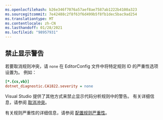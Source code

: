 ```yaml
---
ms.openlocfilehash: b26e346f7076a57aef8ae7587ab1222b4100a323
ms.sourcegitcommit: 7e42488c2f8f63f6d499b5f8fb1dec5bac9ad254
ms.translationtype: MT
ms.contentlocale: zh-CN
ms.lasthandoff: 01/28/2021
ms.locfileid: "98957931"
---
```

## <a name="suppress-a-warning"></a>禁止显示警告

若要取消规则冲突，请 `none` 在 EditorConfig 文件中将特定规则 ID 的严重性选项设置为。 例如：

```ini
[*.{cs,vb}]
dotnet_diagnostic.CA1822.severity = none
```

Visual Studio 提供了其他方式来禁止显示代码分析规则中的警告。 有关详细信息，请参阅 [取消冲突](/visualstudio/code-quality/use-roslyn-analyzers#suppress-violations)。

有关规则严重性的详细信息，请参阅 [配置规则严重性](~/docs/fundamentals/code-analysis/configuration-options.md#severity-level)。
